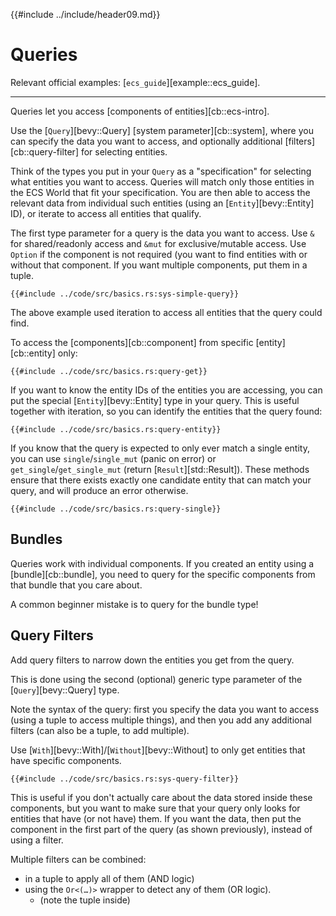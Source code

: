 {{#include ../include/header09.md}}

# Queries

Relevant official examples:
[`ecs_guide`][example::ecs_guide].

---

Queries let you access [components of entities][cb::ecs-intro].

Use the [`Query`][bevy::Query] [system parameter][cb::system], where you can
specify the data you want to access, and optionally additional
[filters][cb::query-filter] for selecting entities.

Think of the types you put in your `Query` as a "specification" for selecting
what entities you want to access. Queries will match only those entities in the
ECS World that fit your specification. You are then able to access the relevant
data from individual such entities (using an [`Entity`][bevy::Entity] ID), or
iterate to access all entities that qualify.

The first type parameter for a query is the data you want to access. Use `&` for
shared/readonly access and `&mut` for exclusive/mutable access. Use `Option` if
the component is not required (you want to find entities with or without that
component. If you want multiple components, put them in a tuple.

```rust,no_run,noplayground
{{#include ../code/src/basics.rs:sys-simple-query}}
```

The above example used iteration to access all entities that the query could find.

To access the [components][cb::component] from specific [entity][cb::entity]
only:

```rust,no_run,noplayground
{{#include ../code/src/basics.rs:query-get}}
```

If you want to know the entity IDs of the entities you are accessing, you can
put the special [`Entity`][bevy::Entity] type in your query. This is useful
together with iteration, so you can identify the entities that the query found:

```rust,no_run,noplayground
{{#include ../code/src/basics.rs:query-entity}}
```

If you know that the query is expected to only ever match a single entity, you
can use `single`/`single_mut` (panic on error) or `get_single`/`get_single_mut`
(return [`Result`][std::Result]). These methods ensure that there exists exactly
one candidate entity that can match your query, and will produce an error
otherwise.

```rust,no_run,noplayground
{{#include ../code/src/basics.rs:query-single}}
```

## Bundles

Queries work with individual components. If you created an entity using a
[bundle][cb::bundle], you need to query for the specific components from
that bundle that you care about.

A common beginner mistake is to query for the bundle type!

## Query Filters

Add query filters to narrow down the entities you get from the query.

This is done using the second (optional) generic type parameter of the
[`Query`][bevy::Query] type.

Note the syntax of the query: first you specify the data you want to access
(using a tuple to access multiple things), and then you add any additional
filters (can also be a tuple, to add multiple).

Use [`With`][bevy::With]/[`Without`][bevy::Without] to only get entities
that have specific components.

```rust,no_run,noplayground
{{#include ../code/src/basics.rs:sys-query-filter}}
```

This is useful if you don't actually care about the data stored inside these
components, but you want to make sure that your query only looks for entities
that have (or not have) them. If you want the data, then put the component in
the first part of the query (as shown previously), instead of using a filter.

Multiple filters can be combined:
 - in a tuple to apply all of them (AND logic)
 - using the `Or<(…)>` wrapper to detect any of them (OR logic).
   - (note the tuple inside)
